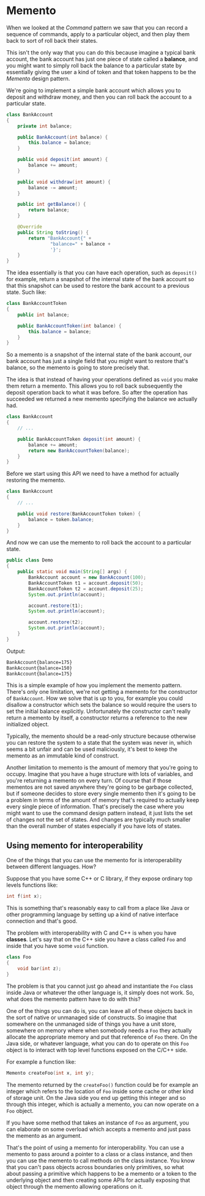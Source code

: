 # Memento

When we looked at the _Command_ pattern we saw that you can record a sequence of commands, apply to a particular object, and then play them back to sort of roll back their states.

This isn't the only way that you can do this because imagine a typical bank account, the bank account has just one piece of state called a **balance**, and you might want to simply roll back the balance to a particular state by essentially giving the user a kind of token and that token happens to be the _Memento_ design pattern.

We're going to implement a simple bank account which allows you to deposit and withdraw money, and then you can roll back the account to a particular state.

```java
class BankAccount 
{
    private int balance;

    public BankAccount(int balance) {
        this.balance = balance;
    }

    public void deposit(int amount) {
        balance += amount;
    }

    public void withdraw(int amount) {
        balance -= amount;
    }

    public int getBalance() {
        return balance;
    }

    @Override
    public String toString() {
        return "BankAccount{" +
                "balance=" + balance +
                '}';
    }
}
```

The idea essentially is that you can have each operation, such as `deposit()` for example, return a snapshot of the internal state of the bank account so that this snapshot can be used to restore the bank account to a previous state. Such like:

```java
class BankAccountToken 
{
    public int balance;

    public BankAccountToken(int balance) {
        this.balance = balance;
    }
}
```

So a memento is a snapshot of the internal state of the bank account, our bank account has just a single field that you might want to restore that's balance, so the memento is going to store precisely that.

The idea is that instead of having your operations defined as `void` you make them return a memento. This allows you to roll back subsequently the deposit operation back to what it was before. So after the operation has succeeded we returned a new memento specifying the balance we actually had.

```java
class BankAccount
{
    // ...

    public BankAccountToken deposit(int amount) {
        balance += amount;
        return new BankAccountToken(balance);
    }
}
```

Before we start using this API we need to have a method for actually restoring the memento.

```java
class BankAccount 
{
    // ...

    public void restore(BankAccountToken token) {
        balance = token.balance;
    }
}
```

And now we can use the memento to roll back the account to a particular state.

```java
public class Demo
{
    public static void main(String[] args) {
        BankAccount account = new BankAccount(100);
        BankAccountToken t1 = account.deposit(50);
        BankAccountToken t2 = account.deposit(25);
        System.out.println(account);

        account.restore(t1);
        System.out.println(account);

        account.restore(t2);
        System.out.println(account);
    }
}
```

Output:

```txt
BankAccount{balance=175}
BankAccount{balance=150}
BankAccount{balance=175}
```

This is a simple example of how you implement the memento pattern. There's only one limitation, we're not getting a memento for the constructor of `BankAccount`. How we solve that is up to you, for example you could disallow a constructor which sets the balance so would require the users to set the initial balance explicitly. Unfortunately the constructor can't really return a memento by itself, a constructor returns a reference to the new initialized object.

Typically, the memento should be a read-only structure because otherwise you can restore the system to a state that the system was never in, which seems a bit unfair and can be used maliciously, it's best to keep the memento as an immutable kind of construct.

Another limitation to memento is the amount of memory that you're going to occupy. Imagine that you have a huge structure with lots of variables, and you're returning a memento on every turn. Of course that if those mementos are not saved anywhere they're going to be garbage collected, but if someone decides to store every single memento then it's going to be a problem in terms of the amount of memory that's required to actually keep every single piece of information. That's precisely the case where you might want to use the command design pattern instead, it just lists the set of changes not the set of states. And changes are typically much smaller than the overall number of states especially if you have lots of states.

## Using memento for interoperability

One of the things that you can use the memento for is interoperability between different languages. How?

Suppose that you have some C++ or C library, if they expose ordinary top levels functions like:

```cpp
int f(int x);
```

This is something that's reasonably easy to call from a place like Java or other programming language by setting up a kind of native interface connection and that's good.

The problem with interoperability with C and C++ is when you have **classes**. Let's say that on the C++ side you have a class called `Foo` and inside that you have some `void` function.

```cpp
class Foo
{
    void bar(int z);
}
```

The problem is that you cannot just go ahead and instantiate the `Foo` class inside Java or whatever the other language is, it simply does not work. So, what does the memento pattern have to do with this?

One of the things you can do is, you can leave all of these objects back in the sort of native or unmanaged side of constructs. So imagine that somewhere on the unmanaged side of things you have a unit store, somewhere on memory where when somebody needs a `Foo` they actually allocate the appropriate memory and put that reference of `Foo` there. On the Java side, or whatever language, what you can do to operate on this `Foo` object is to interact with top level functions exposed on the C/C++ side.

For example a function like:

```cpp
Memento createFoo(int x, int y);
```

The memento returned by the `createFoo()` function could be for example an integer which refers to the location of `Foo` inside some cache or other kind of storage unit. On the Java side you end up getting this integer and so through this integer, which is actually a memento, you can now operate on a `Foo` object.

If you have some method that takes an instance of `Foo` as argument, you can elaborate on some overload which accepts a memento and just pass the memento as an argument.

That's the point of using a memento for interoperability. You can use a memento to pass around a pointer to a class or a class instance, and then you can use the memento to call methods on the class instance. You know that you can't pass objects across boundaries only primitives, so what about passing a primitive which happens to be a memento or a token to the underlying object and then creating some APIs for actually exposing that object through the memento allowing operations on it.
